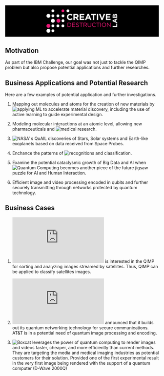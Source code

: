 ![CDL Hackaton](img/CDL_logo.png)

## Motivation

As part of the IBM Challenge, our goal was not just to tackle the QIMP problem but also propose potential applications and further researches.

## Business Applications and Potential Research

Here are a few examples of potential application and further investigations.

1. Mapping out molecules and atoms for the creation of new materials by ![applying ML](https://pubs.acs.org/doi/10.1021/acs.nanolett.9b04090) to accelerate material discovery, including the use of active learning to guide experimental design.

2. Modeling molecular interactions at an atomic level, allowing new pharmaceuticals and ![medical research.](https://doi.org/10.1038/s41570-020-0189-9)
 
3. ![NASA’ s QuAIL](https://ntrs.nasa.gov/search.jsp?R=20180001867) discoveries of Stars, Solar systems and Earth-like exoplanets based on data received from Space Probes.  

4. Enchance the patterns of ![recognitions and classification.](https://arxiv.org/abs/1804.11326)

5. Examine the potential cataclysmic growth of Big Data and AI when ![Quantum Computing](https://link.springer.com/article/10.1186/s40537-019-0202-7) becomes another piece of the future jigsaw puzzle for AI and Human Interaction. 

5. Efficient image and video processing encoded in qubits and further securely transmitting through networks protected by quantum technology.

## Business Cases

1. ![Airbus](https://www.airbus.com/innovation/industry-4-0/quantum-technologies.html) is interested in the QIMP for sorting and analyzing images 
streamed by satellites. Thus, QIMP can be applied to classify satellites images.

2. ![AT&T](https://about.att.com/innovationblog/2018/12/building_a_quantum_network.html) announced that it  builds out its quantum networking technology
for secure communications. AT&T is in a potential need of quantum image processing and encoding.

3. ![Boxcat](http://boxc.at/) leverages the power of quantum computing to render images and videos faster, cheaper, and more efficiently than current methods. 
They are targeting the media and medical imaging industries as potential customers for their solution. Provided one of the first 
experimental result in the very first image being rendered with the support of a quantum computer (D-Wave 2000Q)

